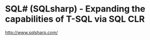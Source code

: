 <!--
id: 228231384
link: http://kevinisom.info/post/228231384/sql-sqlsharp-expanding-the-capabilities-of-t-sql
slug: sql-sqlsharp-expanding-the-capabilities-of-t-sql
date: Sat Oct 31 2009 09:55:59 GMT+1300 (NZDT)
raw: {"blog_name":"kevinisom","id":228231384,"post_url":"http://kevinisom.info/post/228231384/sql-sqlsharp-expanding-the-capabilities-of-t-sql","slug":"sql-sqlsharp-expanding-the-capabilities-of-t-sql","type":"link","date":"2009-10-30 20:55:59 GMT","timestamp":1256936159,"state":"published","format":"html","reblog_key":"VvZL6NbS","tags":[],"short_url":"http://tmblr.co/Zw68YyDceZO","highlighted":[],"feed_item":"http://www.sqlsharp.com/","from_feed_id":"650234","note_count":0,"title":"SQL# (SQLsharp) - Expanding the capabilities of T-SQL via SQL CLR","url":"http://www.sqlsharp.com/","description":""}
publish: 2009-10-031
tags: 
title: SQL# (SQLsharp) - Expanding the capabilities of T-SQL via SQL CLR
-->


SQL# (SQLsharp) - Expanding the capabilities of T-SQL via SQL CLR
=================================================================

<http://www.sqlsharp.com/>

